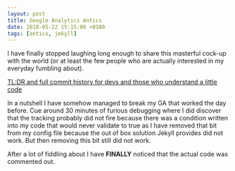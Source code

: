 ```yaml
---
layout: post
title: Google Analytics Antics
date: 2018-05-22 15:15:06 +0100
tags: [antics, jekyll]
---
```


I have finally stopped laughing long enough to share this masterful cock-up with the world (or at least the few people who are actually interested in my everyday fumbling about).

[TL:DR and full commit history for devs and those who understand a little code](https://github.com/krisztin/krisztin.github.io/issues/23)

In a nutshell I have somehow managed to break my GA that worked the day before. Cue around 30 minutes of furious debugging where I did discover that the tracking probably did not fire because there was a condition written into my code that would never validate to true as I have removed that bit from my config file because the out of box solution Jekyll provides did not work. But then removing this bit still did not work.

After a lot of fiddling about I have **FINALLY** noticed that the actual code was commented out.
